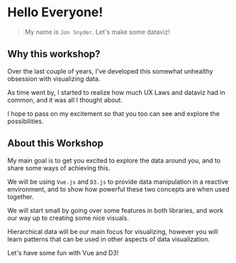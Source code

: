 # Hello Everyone!

> My name is `Jon Snyder`.
> Let's make some dataviz!

## Why this workshop?

Over the last couple of years, I've developed this somewhat unhealthy obsession with visualizing data.

As time went by, I started to realize how much UX Laws and dataviz had in common, and it was all I thought about.

I hope to pass on my excitement so that you too can see and explore the possibilities.

## About this Workshop

My main goal is to get you excited to explore the data around you, and to share some ways of achieving this.

We will be using `Vue.js` and `D3.js` to provide data manipulation in a reactive environment, and to show how powerful these two concepts are when used together.

We will start small by going over some features in both libraries, and work our way up to creating some nice visuals.

Hierarchical data will be our main focus for visualizing, however you will learn patterns that can be used in other aspects of data visualization.

Let's have some fun with Vue and D3!
